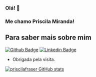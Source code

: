 ### Olá! 👋

### Me chamo Priscila Miranda!

## Para saber mais sobre mim

[![Github Badge](https://img.shields.io/badge/-Github-000?style=flat-square&logo=Github&logoColor=white&link=https://github.com/priscilafraser)](https://github.com/priscilafraser)       [![Linkedin Badge](https://img.shields.io/badge/-LinkedIn-blue?style=flat-square&logo=Linkedin&logoColor=white&link=https://www.linkedin.com/in/priscila-miranda-95a60b4a/)](https://www.linkedin.com/in/priscila-miranda-95a60b4a/)


- Obrigada pela visita.

<!--
**priscilafraser/priscilafraser** is a ✨ _special_ ✨ repository because its `README.md` (this file) appears on your GitHub profile.

Here are some ideas to get you started:

- 🔭 I’m currently working on ...
- 🌱 I’m currently learning ...
- 👯 I’m looking to collaborate on ...
- 🤔 I’m looking for help with ...
- 💬 Ask me about ...
- 📫 How to reach me: ...
- 😄 Pronouns: ...
- ⚡ Fun fact: ...
-->

[![priscilafraser GitHub stats](https://github-readme-stats.vercel.app/api?username=priscilafraser)](https://github.com/priscilafraser/github-readme-stats)
